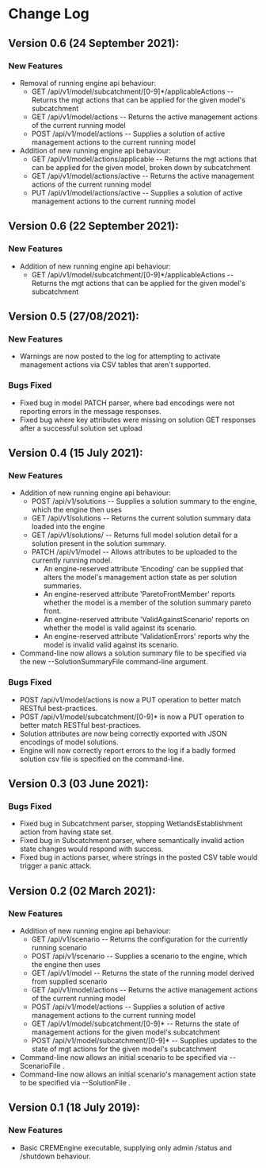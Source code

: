 # Change Log

## Version 0.6 (24 September 2021):

### New Features

* Removal of running engine api behaviour:
  * GET /api/v1/model/subcatchment/[0-9]*/applicableActions -- Returns the mgt actions that can be applied for the given
    model's subcatchment
  * GET /api/v1/model/actions -- Returns the active management actions of the current running model
  * POST /api/v1/model/actions -- Supplies a solution of active management actions to the current running model
* Addition of new running engine api behaviour:
  * GET /api/v1/model/actions/applicable -- Returns the mgt actions that can be applied for the given model, broken down
    by subcatchment
  * GET /api/v1/model/actions/active -- Returns the active management actions of the current running model
  * PUT /api/v1/model/actions/active -- Supplies a solution of active management actions to the current running model

## Version 0.6 (22 September 2021):

### New Features

* Addition of new running engine api behaviour:
  * GET /api/v1/model/subcatchment/[0-9]*/applicableActions -- Returns the mgt actions that can be applied for the given
    model's subcatchment

## Version 0.5 (27/08/2021):

### New Features

* Warnings are now posted to the log for attempting to activate management actions via CSV tables that aren't supported.

### Bugs Fixed
* Fixed bug in model PATCH parser, where bad encodings were not reporting errors in the message responses.
* Fixed bug where key attributes were missing on solution GET responses after a successful solution set upload

## Version 0.4 (15 July 2021):
### New Features
* Addition of new running engine api behaviour:
  * POST /api/v1/solutions                   -- Supplies a solution summary to the engine, which the engine then uses
  * GET  /api/v1/solutions                   -- Returns the current solution summary data loaded into the engine
  * GET  /api/v1/solutions/<solution-label>  -- Returns full model solution detail for a solution present in the solution summary.
  * PATCH /api/v1/model                      -- Allows attributes to be uploaded to the currently running model.
    * An engine-reserved attribute 'Encoding' can be supplied that alters the model's management action state as per solution summaries.
    * An engine-reserved attribute 'ParetoFrontMember' reports whether the model is a member of the solution summary pareto front.
    * An engine-reserved attribute 'ValidAgainstScenario' reports on whether the model is valid against its scenario. 
    * An engine-reserved attribute 'ValidationErrors' reports why the model is invalid valid against its scenario.
* Command-line now allows a solution summary file to be specified via the new --SolutionSummaryFile command-line argument.
### Bugs Fixed
* POST /api/v1/model/actions is now a PUT operation to better match RESTful best-practices.
* POST /api/v1/model/subcatchment/[0-9]* is now a PUT operation to better match RESTful best-practices.
* Solution attributes are now being correctly exported with JSON encodings of model solutions.
* Engine will now correctly report errors to the log if a badly formed solution csv file is specified on the command-line.

## Version 0.3 (03 June 2021):
### Bugs Fixed
* Fixed bug in Subcatchment parser, stopping WetlandsEstablishment action from having state set.
* Fixed bug in Subcatchment parser, where semantically invalid action state changes would respond with success.
* Fixed bug in actions parser, where strings in the posted CSV table would trigger a panic attack.

## Version 0.2 (02 March 2021):
### New Features
* Addition of new running engine api behaviour:
  * GET  /api/v1/scenario                   -- Returns the configuration for the currently running scenario
  * POST /api/v1/scenario                   -- Supplies a scenario to the engine, which the engine then uses
  * GET  /api/v1/model                      -- Returns the state of the running model derived from supplied scenario
  * GET  /api/v1/model/actions              -- Returns the active management actions of the current running model
  * POST /api/v1/model/actions              -- Supplies a solution of active management actions to the current running model
  * GET  /api/v1/model/subcatchment/[0-9]*  -- Returns the state of management actions for the given model's subcatchment
  * POST /api/v1/model/subcatchment/[0-9]*  -- Supplies updates to the state of mgt actions for the given model's subcatchment
* Command-line now allows an initial scenario to be specified via --ScenarioFile <FileName>.
* Command-line now allows an initial scenario's management action state to be specified via --SolutionFile <FileName>.

## Version 0.1 (18 July 2019):
### New Features
* Basic CREMEngine executable, supplying only admin /status and /shutdown behaviour.